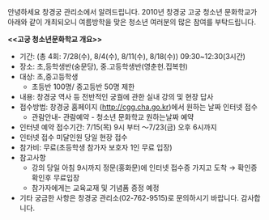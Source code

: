 안녕하세요 창경궁 관리소에서 알려드립니다. 2010년 창경궁 고궁 청소년 문화학교가 아래와 같이 개최되오니 여름방학을 맞은 청소년 여러분의 많은 참여를 부탁드립니다.

**<<고궁 청소년문화학교 개요>>**
- 기간: (총 4회: 7/28(수), 8/4(수), 8/11(수), 8/18(수)) 09:30~12:30(3시간)
- 장소: 초,등학생반(숭문당), 중․고등학생반(영춘헌․집복헌)
- 대상: 초,중고등학생
  - 초등반 100명/ 중고등반 50명 제한
- 내용: 창경궁 역사 등 전반적인 궁궐에 관한 실내 강의 및 현장 답사
- 접수방법: 창경궁 홈페이지 (http://cgg.cha.go.kr)에서 원하는 날짜 인터넷 접수
  - 관람안내- 관람예약 - 청소년 문화학교 원하는날짜 예약
- 인터넷 예약 접수기간: 7/15(목) 9시 부터 ～7/23(금) 오후 6시까지
- 인터넷 접수 미달인원 당일 현장 접수
- 참가비: 무료(초등학생 참가자 보호자 1인 무료 입장)
- 참고사항
  - 강의 당일 아침 9시까지 정문(홍화문)에 인터넷 접수증 가지고 도착 → 확인증 확인후 무료입장
  - 참가자에게는 교육교재 및 기념품 증정 예정
- 기타 궁금한 사항은 창경궁 관리소(02-762-9515)로 문의하시기 바랍니다.
감사합니다.